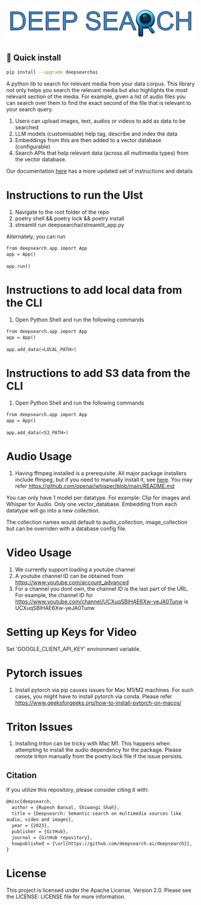 <p align="center">
<img src="docs/images/logo_cropped.png" alt="DeepSearch Logo">
</p>

## 🔧 Quick install

```bash
pip install --upgrade deepsearchai
```

A python lib to search for relevant media from your data corpus. This library not only helps you search the relevant media but also highlights the most relevant section of the media. For example, given a list of audio files you can search over them to find the exact second of the file that is relevant to your search query.

1. Users can upload images, text, audios or videos to add as data to be searched
2. LLM models (customisable) help tag, describe and index the data
3. Embeddings from this are then added to a vector database (configurable)
4. Search APIs that help relevant data (across all multimedia types) from the vector database.

Our documentation [here](deepsearch.readthedocs.io/en/latest/) has a more updated set of instructions and details

# Instructions to run the UIst

1. Navigate to the root folder of the repo
2. poetry shell && poetry lock && poetry install
3. streamlit run deepsearchai/streamlit_app.py

Alternately, you can run
```
from deepsearch.app import App
app = App()

app.run()
```

# Instructions to add local data from the CLI

1. Open Python Shell and run the following commands

```
from deepsearch.app import App
app = App()

app.add_data(<LOCAL_PATH>)
```

# Instructions to add S3 data from the CLI

1. Open Python Shell and run the following commands

```
from deepsearch.app import App
app = App()

app.add_data(<S3_PATH>)
```

# Audio Usage

1. Having ffmpeg installed is a prerequisite. All major package installers include ffmpeg,
   but if you need to manually install it, see [here](https://www.ffmpeg.org/download.html). You may
   refer https://github.com/openai/whisper/blob/main/README.md

You can only have 1 model per datatype. For example: Clip for images and Whisper for Audio.
Only one vector_database. Embedding from each datatype will go into a new collection.

The collection names would default to audio_collection, image_collection but can be overriden with a database config file.

# Video Usage

1. We currently support loading a youtube channel
2. A youtube channel ID can be obtained from https://www.youtube.com/account_advanced
3. For a channel you dont own, the channel ID is the last part of the URL. For example, the channel ID for https://www.youtube.com/channel/UCXuqSBlHAE6Xw-yeJA0Tunw is UCXuqSBlHAE6Xw-yeJA0Tunw

# Setting up Keys for Video

Set 'GOOGLE_CLIENT_API_KEY' environment variable.

# Pytorch issues
1. Install pytorch via pip causes issues for Mac M1/M2 machines. For such cases, you might have to install pytorch via conda. Please refer https://www.geeksforgeeks.org/how-to-install-pytorch-on-macos/

# Triton Issues
1. Installing triton can be tricky with Mac M1. This happens when attempting to install the audio dependency for the package. Please remote triton manually from the poetry.lock file if the issue persists.

## Citation
If you utilize this repository, please consider citing it with:

```
@misc{deepsearch,
  author = {Rupesh Bansal, Shiwangi Shah},
  title = {Deepsearch: Semantic search on multimedia sources like audio, video and images},
  year = {2023},
  publisher = {GitHub},
  journal = {GitHub repository},
  howpublished = {\url{https://github.com/deepsearch-ai/deepsearch}},
}
```

# License

This project is licensed under the Apache License, Version 2.0. Please see the LICENSE: LICENSE file for more information.